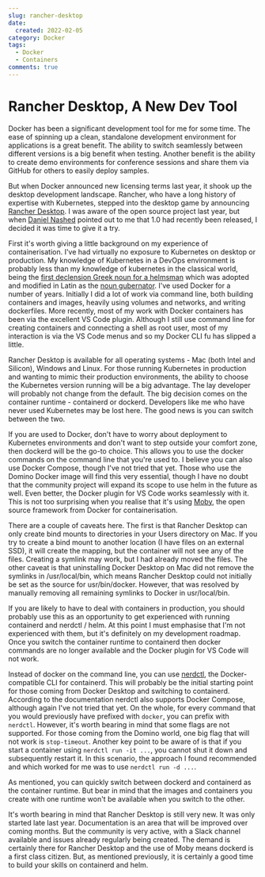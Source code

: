 ```yaml
---
slug: rancher-desktop
date: 
  created: 2022-02-05
category: Docker
tags: 
  - Docker
  - Containers
comments: true
---
```

# Rancher Desktop, A New Dev Tool

Docker has been a significant development tool for me for some time. The ease of spinning up a clean, standalone development environment for applications is a great benefit. The ability to switch seamlessly between different versions is a big benefit when testing. Another benefit is the ability to create demo environments for conference sessions and share them via GitHub for others to easily deploy samples.

But when Docker announced new licensing terms last year, it shook up the desktop development landscape. Rancher, who have a long history of expertise with Kubernetes, stepped into the desktop game by announcing [Rancher Desktop](https://rancherdesktop.io/). I was aware of the open source project last year, but when [Daniel Nashed](https://blog.nashcom.de/) pointed out to me that 1.0 had recently been released, I decided it was time to give it a try.

<!-- more -->

First it's worth giving a little background on my experience of containerisation. I've had virtually no exposure to Kubernetes on desktop or production. My knowledge of Kubernetes in a DevOps environment is probably less than my knowledge of kubernetes in the classical world, being the [first declension Greek noun for a helmsman](https://en.wiktionary.org/wiki/%CE%BA%CF%85%CE%B2%CE%B5%CF%81%CE%BD%CE%AE%CF%84%CE%B7%CF%82) which was adopted and modified in Latin as the [noun gubernator](https://en.wiktionary.org/wiki/gubernator). I've used Docker for a number of years. Initially I did a lot of work via command line, both building containers and images, heavily using volumes and networks, and writing dockerfiles. More recently, most of my work with Docker containers has been via the excellent VS Code plugin. Although I still use command line for creating containers and connecting a shell as root user, most of my interaction is via the VS Code menus and so my Docker CLI fu has slipped a little.

Rancher Desktop is available for all operating systems - Mac (both Intel and Silicon), Windows and Linux. For those running Kubernetes in production and wanting to mimic their production environments, the ability to choose the Kubernetes version running will be a big advantage. The lay developer will probably not change from the default. The big decision comes on the container runtime - containerd or dockerd. Developers like me who have never used Kubernetes may be lost here. The good news is you can switch between the two.

If you are used to Docker, don't have to worry about deployment to Kubernetes environments and don't want to step outside your comfort zone, then dockerd will be the go-to choice. This allows you to use the docker commands on the command line that you're used to. I believe you can also use Docker Compose, though I've not tried that yet. Those who use the Domino Docker image will find this very essential, though I have no doubt that the community project will expand its scope to use helm in the future as well. Even better, the Docker plugin for VS Code works seamlessly with it. This is not too surprising when you realise that it's using [Moby](https://mobyproject.org/), the open source framework from Docker for containerisation.

There are a couple of caveats here. The first is that Rancher Desktop can only create bind mounts to directories in your Users directory on Mac. If you try to create a bind mount to another location (I have files on an external SSD), it will create the mapping, but the container will not see any of the files. Creating a symlink may work, but I had already moved the files. The other caveat is that uninstalling Docker Desktop on Mac did not remove the symlinks in /usr/local/bin, which means Rancher Desktop could not initially be set as the source for usr/bin/docker. However, that was resolved by manually removing all remaining symlinks to Docker in usr/local/bin.

If you are likely to have to deal with containers in production, you should probably use this as an opportunity to get experienced with running containerd and nerdctl / helm. At this point I must emphasise that I'm not experienced with them, but it's definitely on my development roadmap. Once you switch the container runtime to containerd then docker commands are no longer available and the Docker plugin for VS Code will not work.

Instead of docker on the command line, you can use [nerdctl](https://github.com/containerd/nerdctl), the Docker-compatible CLI for containerd. This will probably be the initial starting point for those coming from Docker Desktop and switching to containerd. According to the documentation nerdctl also supports Docker Compose, although again I've not tried that yet. On the whole, for every command that you would previously have prefixed with `docker`, you can prefix with `nerdctl`. However, it's worth bearing in mind that some flags are not supported. For those coming from the Domino world, one big flag that will not work is `stop-timeout`. Another key point to be aware of is that if you start a container using `nerdctl run -it ...`, you cannot shut it down and subsequently restart it. In this scenario, the approach I found recommended and which worked for me was to use `nerdctl run -d ...`.

As mentioned, you can quickly switch between dockerd and containerd as the container runtime. But bear in mind that the images and containers you create with one runtime won't be available when you switch to the other.

It's worth bearing in mind that Rancher Desktop is still very new. It was only started late last year. Documentation is an area that will be improved over coming months. But the community is very active, with a Slack channel available and issues already regularly being created. The demand is certainly there for Rancher Desktop and the use of Moby means dockerd is a first class citizen. But, as mentioned previously, it is certainly a good time to build your skills on containerd and helm.
